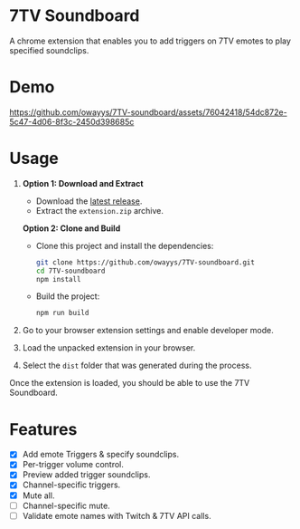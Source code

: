 # 7TV Soundboard

A chrome extension that enables you to add triggers on 7TV emotes to play specified soundclips.

# Demo

https://github.com/owayys/7TV-soundboard/assets/76042418/54dc872e-5c47-4d06-8f3c-2450d398685c

# Usage

1. **Option 1: Download and Extract**

    - Download the [latest release](https://github.com/owayys/7TV-soundboard/releases/latest/download/extension.zip).
    - Extract the `extension.zip` archive.

    **Option 2: Clone and Build**

    - Clone this project and install the dependencies:
        ```sh
        git clone https://github.com/owayys/7TV-soundboard.git
        cd 7TV-soundboard
        npm install
        ```
    - Build the project:
        ```sh
        npm run build
        ```

2. Go to your browser extension settings and enable developer mode.
3. Load the unpacked extension in your browser.
4. Select the `dist` folder that was generated during the process.

Once the extension is loaded, you should be able to use the 7TV Soundboard.

# Features

-   [x] Add emote Triggers & specify soundclips.
-   [x] Per-trigger volume control.
-   [x] Preview added trigger soundclips.
-   [x] Channel-specific triggers.
-   [x] Mute all.
-   [ ] Channel-specific mute.
-   [ ] Validate emote names with Twitch & 7TV API calls.
